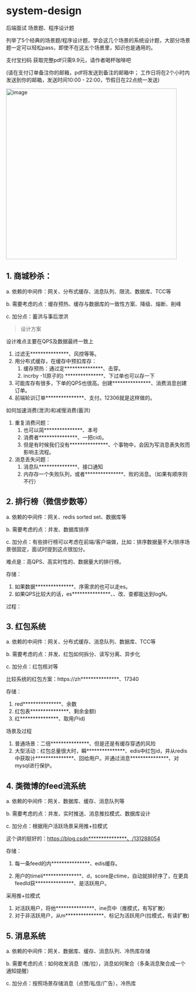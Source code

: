 # system-design
后端面试 场景题、程序设计题

列举了5个经典的场景题/程序设计题，学会这几个场景的系统设计题，大部分场景题一定可以轻松pass，即使不在这五个场景里，知识也是通用的。

支付宝扫码 获取完整pdf只需9.9元，请作者喝杯咖啡吧

(请在支付订单备注你的邮箱，pdf将发送到备注的邮箱中； 工作日将在2个小时内发送到你的邮箱，发送时间10:00 - 22:00，节假日在22点统一发送)

<img width="466" alt="image" src="https://github.com/submato/system-design/assets/55040284/52539886-2bee-4f47-aa5a-27903a64ac0c">


## 1. 商城秒杀：

a. 依赖的中间件：网关、分布式缓存、消息队列、限流、数据库、TCC等

b. 需要考虑的点：缓存预热、缓存与数据库的一致性方案、降级、熔断、削峰

c. 加分点：蓄洪与事后泄洪

> 设计方案

设计难点主要在QPS及数据最终一致上

1. 过滤无***************、风控等等。
2. 用分布式缓存，在缓存中预扣库存：
   1. 缓存预热：通过定***************、击穿。
   2. incrby -1(原子的) ***************、下过单也可以存一下
3. 可能库存有很多，下单的QPS也很高。创建***************、消费消息创建订单。
4. 前端轮训订单***************、支付。12306就是这样做的。



如何加速消费(泄洪)和减慢消费(蓄洪)



1. 重复消费问题：
   1. 也可以简***************、本号
   2. 消费者***************、一把cid)。
   3. 但是有时候我们没有***************、个事物中，会因为写消息表失败而影响主流程。
2. 消息丢失问题：
   1. 消息队***************、接口通知
   2. 内存存一个失败队列，或者***************、败的消息。（如果有顺序则不行）



## 2. 排行榜（微信步数等）

a. 依赖的中间件：网关、redis sorted set、数据库等

b. 需要考虑的点：并发、数据库排序

c. 加分点：有些排行榜可以考虑在前端/客户端做，比如：排序数据量不大/排序场景很固定，面试时提到这点很加分。

难点是：高QPS、高实时性的、数据量大的排行榜。

存储：

1. 如果数据***************、序需求的也可以走es。
2. 如果QPS比较大的话，es***************、、改、查都能达到logN。

过程：



## 3. 红包系统

a. 依赖的中间件：网关、分布式缓存、消息队列、数据库、TCC等

b. 需要考虑的点：并发、红包如何拆分、读写分离、异步化

c. 加分点：红包核对等

比较系统的红包方案：https://zh***************、17340

存储：

1. red***************、余数
2. 红包表***************、剩余金额)
3. 红***************、取用户id) 

场景及过程

1. 普通场景：二倍***************、但是还是有缓存穿透的风险
2. 大型活动：红包总量很大时，瞬***************、edis中红包id，并从redis中获取计***************、回给用户。并通过消息***************、对mysql进行保护。



## 4. 类微博的feed流系统

a. 依赖的中间件：网关、数据库、缓存、消息队列等

b. 需要考虑的点：并发、实时推送、消息推拉模式、数据库设计

c. 加分点：根据用户活跃场景采用推+拉模式

这个讲的挺好的：https://blog.csdn***************、/131288054

存储：

1. 每一条feed的内***************、edis缓存。

2. 用户的timeli***************、d，score是ctime，自动就排好序了，在更具feedId获***************、是活跃用户。

采用推+拉模式

1. 对活跃用户，将他***************、ine页中（推模式，有写扩散）
2. 对于非活跃用户，从m***************、标记为活跃用户(拉模式，有读扩散)



## 5. 消息系统

a. 依赖的中间件：网关、数据库、缓存、消息队列、冷热库存储

b. 需要考虑的点：如何收发消息（推/拉），消息如何聚合（多条消息聚合成一个通知提醒）

c. 加分点：按照场景存储消息（点赞/私信/广告），冷热库



